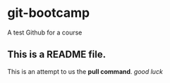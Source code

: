 # git-bootcamp
A test Github for a course
## This is a README file.
This is an attempt to us the **pull command**.
*good luck*
